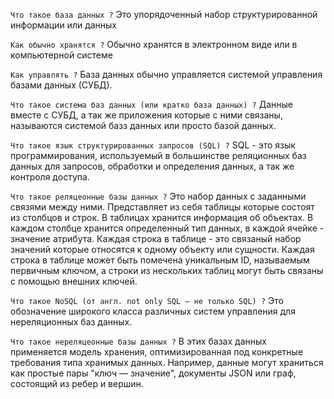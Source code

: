 `Что такое база данных ?`
Это упорядоченный набор структурированной информации или данных

`Как обычно хранятся ?`
Обычно хранятся в электронном виде или в компьютерной системе

`Как управлять ?`
База данных обычно управляется системой управления базами данных (СУБД).

`Что такое система баз данных (или кратко база данных) ?`
Данные вместе с СУБД, а так же приложения которые с ними связаны, называются системой базз данных или просто базой данных.

`Что такое язык структурированных запросов (SQL) ?`
SQL - это язык программирования, используемый в большинстве реляционных баз данных
для запросов, обработки и определения данных, а так же контроля доступа.

`Что такое реляцеонные базы данных ?`
Это набор данных с заданными связями между ними.
Представляет из себя таблицы которые состоят из столбцов и строк.
В таблицах хранится информация об объектах.
В каждом столбце хранится определенный тип данных, в каждой ячейке -
значение атрибута.
Каждая строка в таблице - это связаный набор значений которые относятся
к одному объекту или сущности.
Каждая строка в таблице может быть помечена уникальным ID, называемым первичным ключом, а строки из нескольких таблиц могут быть связаны с помощью внешних ключей.

`Что такое NoSQL (от англ. not only SQL — не только SQL) ?`
Это обозначение широкого класса различных систем управления для нереляционных
баз данных.

`Что такое нереляцеонные базы данных ?`
В этих базах данных применяется модель хранения, оптимизированная под конкретные
требования типа хранимых данных.
Например, данные могут храниться как простые пары "ключ — значение", документы JSON или граф, состоящий из ребер и вершин.
